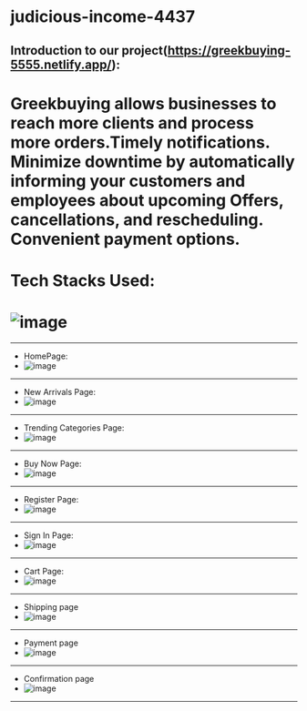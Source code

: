 # judicious-income-4437


## Introduction to our project(https://greekbuying-5555.netlify.app/):


# Greekbuying allows businesses to reach more clients and process more orders.Timely notifications. Minimize downtime by automatically informing your customers and employees about upcoming Offers, cancellations, and rescheduling. Convenient payment options.


# Tech Stacks Used:
# ![image](https://miro.medium.com/max/1400/1*2xsLeLNqKwIoGOQlw8O6Ug.png)

<hr>

* HomePage:
* ![image](https://i.ibb.co/m5JWyq8/greeksbuying-home.png)

<hr>

* New Arrivals Page: 
* ![image](https://i.ibb.co/ftTZsB3/greek-New.png)

<hr>

* Trending Categories Page:
* ![image](https://i.ibb.co/W01znN1/top-greeks.png)

<hr>

* Buy Now Page:
* ![image](https://i.ibb.co/8xZw6KW/greeks-Buy-Now.png)

<hr>

* Register Page:
* ![image](https://i.ibb.co/2Wfx9b9/greeks-register.png)

<hr>

* Sign In Page: 
* ![image](https://i.ibb.co/BqvF3TM/greeks-sign-in.png)

<hr>

* Cart Page: 
* ![image](https://i.ibb.co/0jNtFDh/greek-checkout.png)

<hr>

* Shipping page
* ![image](https://i.ibb.co/f0H2d35/greek-shipping-page.png)

<hr>

* Payment page
* ![image](https://i.ibb.co/p4S3zFQ/greek-payments-page.png)

<hr>

* Confirmation page
* ![image](https://i.ibb.co/SfW7xSS/greek-Track-Order.png)

<hr>


